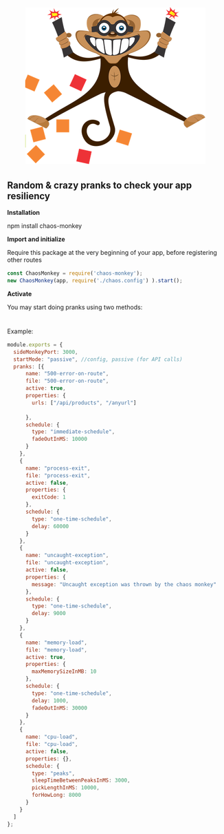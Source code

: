 <h1 align="center">
  <img src="misc/chaos-monkey.png" alt="Chaos Monkey" />
</h1>

## Random & crazy pranks to check your app resiliency

**Installation**

npm install chaos-monkey

**Import and initialize**

Require this package at the very beginning of your app, before registering other routes

```javascript
const ChaosMonkey = require('chaos-monkey');
new ChaosMonkey(app, require('./chaos.config') ).start();
```

**Activate**

You may start doing pranks using two methods:

# 
Example:
```javascript
module.exports = {
  sideMonkeyPort: 3000,
  startMode: "passive", //config, passive (for API calls)
  pranks: [{
      name: "500-error-on-route",
      file: "500-error-on-route",
      active: true,
      properties: {
        urls: ["/api/products", "/anyurl"]

      },
      schedule: {
        type: "immediate-schedule",
        fadeOutInMS: 10000
      }
    },
    {
      name: "process-exit",
      file: "process-exit",
      active: false,
      properties: {
        exitCode: 1
      },
      schedule: {
        type: "one-time-schedule",
        delay: 60000
      }
    },
    {
      name: "uncaught-exception",
      file: "uncaught-exception",
      active: false,
      properties: {
        message: "Uncaught exception was thrown by the chaos monkey"
      },
      schedule: {
        type: "one-time-schedule",
        delay: 9000
      }
    },
    {
      name: "memory-load",
      file: "memory-load",
      active: true,
      properties: {
        maxMemorySizeInMB: 10
      },
      schedule: {
        type: "one-time-schedule",
        delay: 1000,
        fadeOutInMS: 30000
      }
    },
    {
      name: "cpu-load",
      file: "cpu-load",
      active: false,
      properties: {},
      schedule: {
        type: "peaks",
        sleepTimeBetweenPeaksInMS: 3000,
        pickLengthInMS: 10000,
        forHowLong: 8000
      }
    }
  ]
};
```
